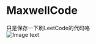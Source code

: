MaxwellCode
===========
只是保存一下刷LeetCode的代码咯  
![Image text](https://github.com/Maxwell-L/MaxwellCode/blob/master/image/pic1.jpg)
